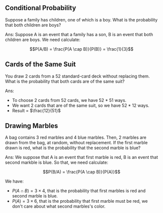 ## Conditional Probability

Suppose a family has  children, one of which is a boy. What is the probability that both children are boys?

Ans: Suppose A is an event that a family has a son, B is an event that both children are boys.
We need calculate:

$$P(A/B) = \frac{P(A \cap B)}{P(B)} = \frac{1}{3}$$

## Cards of the Same Suit

You draw 2 cards from a 52 standard-card deck without replacing them. What is the probability that both cards are of the same suit?

Ans:

- To choose 2 cards from 52 cards, we have 52 * 51 ways.
- We want 2 cards that are of the same suit, so we have 52 * 12 ways.
- Result = $\frac{12}{51}$

## Drawing Marbles

A bag contains 3 red marbles and 4 blue marbles. Then, 2  marbles are drawn from the bag, at random, without replacement. If the first marble drawn is red, what is the probability that the second marble is blue?

Ans: We suppose that A is an event that first marble is red, B is an event that second markble is blue. So that, we need calculate: 

$$P(B/A) = \frac{P(A \cap B)}{P(A)}$$

We have:

- $P(A \cap B) = 3 \times 4$, that is the probability that first marbles is red and second marble is blue.
- $P(A) = 3 \times 6$, that is the probability that first marble must be red, we don't care about what second marbles's color.
